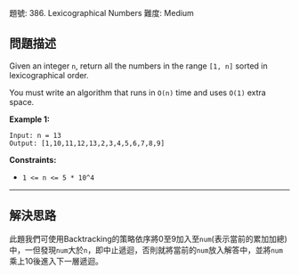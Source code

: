 題號: 386. Lexicographical Numbers
難度: Medium

## 問題描述

Given an integer `n`, return all the numbers in the range `[1, n]` sorted in lexicographical order.

You must write an algorithm that runs in `O(n)` time and uses `O(1)` extra space. 

**Example 1:**
```
Input: n = 13
Output: [1,10,11,12,13,2,3,4,5,6,7,8,9]
```

**Constraints:**

- `1 <= n <= 5 * 10^4`

---
## 解決思路

此題我們可使用Backtracking的策略依序將0至9加入至`num`(表示當前的累加加總)中，一但發現`num`大於`n`，即中止遞迴，否則就將當前的`num`放入解答中，並將`num`乘上10後進入下一層遞迴。

